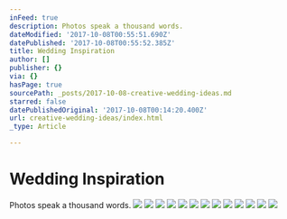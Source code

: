 ```yaml
---
inFeed: true
description: Photos speak a thousand words.
dateModified: '2017-10-08T00:55:51.690Z'
datePublished: '2017-10-08T00:55:52.385Z'
title: Wedding Inspiration
author: []
publisher: {}
via: {}
hasPage: true
sourcePath: _posts/2017-10-08-creative-wedding-ideas.md
starred: false
datePublishedOriginal: '2017-10-08T00:14:20.400Z'
url: creative-wedding-ideas/index.html
_type: Article

---
```

# Wedding Inspiration

Photos speak a thousand words.
![](https://the-grid-user-content.s3-us-west-2.amazonaws.com/e528a8fd-bdc9-483c-8335-c550644da0e1.jpg)
![](https://the-grid-user-content.s3-us-west-2.amazonaws.com/8b321022-668e-4b4d-b436-3eb00da9338f.jpg)
![](https://the-grid-user-content.s3-us-west-2.amazonaws.com/c99f752f-95ae-44a6-9a85-0905642fdece.jpg)
![](https://the-grid-user-content.s3-us-west-2.amazonaws.com/4916564f-d9df-49ff-8a95-373889e1d84a.jpg)
![](https://the-grid-user-content.s3-us-west-2.amazonaws.com/08b3322c-898e-4a15-8b03-00795cf38cec.jpg)
![](https://the-grid-user-content.s3-us-west-2.amazonaws.com/b4c00ba0-1fe6-4fa1-80c3-5c9d0843d69c.jpg)
![](https://the-grid-user-content.s3-us-west-2.amazonaws.com/ec1bafe7-2c03-4c77-8145-c44a2bfb234e.jpg)
![](https://the-grid-user-content.s3-us-west-2.amazonaws.com/e9095879-8b1d-41f6-bda1-da0df773ce6b.jpg)
![](https://the-grid-user-content.s3-us-west-2.amazonaws.com/b4e8656d-d26c-471e-92e2-1ce317dd7369.jpg)
![](https://the-grid-user-content.s3-us-west-2.amazonaws.com/fa52f897-91f4-48a3-bcba-20e3fdc51899.jpg)
![](https://the-grid-user-content.s3-us-west-2.amazonaws.com/598ddc16-7dda-4f7a-b4fa-a7eb20c7cdfe.jpg)
![](https://the-grid-user-content.s3-us-west-2.amazonaws.com/2ef02138-8a83-421d-85e2-f3b183211574.jpg)
![](https://the-grid-user-content.s3-us-west-2.amazonaws.com/2d202139-4183-4728-a93d-65f0473e9f51.jpg)